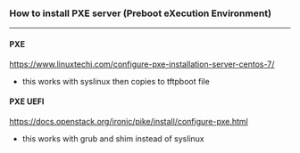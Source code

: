 ### How to install PXE server (Preboot eXecution Environment)
----
#### PXE 
 https://www.linuxtechi.com/configure-pxe-installation-server-centos-7/
- this works with syslinux then copies to tftpboot file
#### PXE UEFI
 https://docs.openstack.org/ironic/pike/install/configure-pxe.html
- this works with grub and shim instead of syslinux
